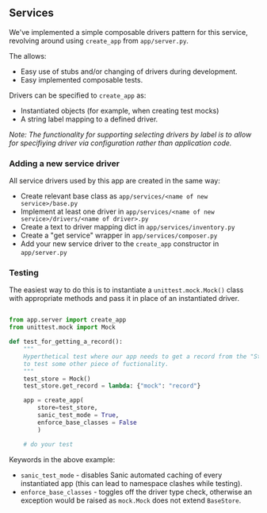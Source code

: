 
## Services

We've implemented a simple composable drivers pattern for this service, revolving around using `create_app` from `app/server.py`.

The allows:

* Easy use of stubs and/or changing of drivers during development.
* Easy implemented composable tests.

Drivers can be specified to `create_app` as:
* Instantiated objects (for example, when creating test mocks)
* A string label mapping to a defined driver.

_Note: The functionality for supporting selecting drivers by label is to allow for specifiying driver via configuration rather than application code._

### Adding a new service driver

All service drivers used by this app are created in the same way:

* Create relevant base class as `app/services/<name of new service>/base.py`
* Implement at least one driver in `app/services/<name of new service>/drivers/<name of driver>.py`
* Create a text to driver mapping dict in `app/services/inventory.py`
* Create a "get service" wrapper in `app/services/composer.py`
* Add your new service driver to the `create_app` constructor in `app/server.py` 


### Testing

The easiest way to do this is to instantiate a `unittest.mock.Mock()` class with appropriate methods and pass it in place of an instantiated driver.

```python

from app.server import create_app
from unittest.mock import Mock

def test_for_getting_a_record():
    """
    Hyperthetical test where our app needs to get a record from the "Store"
    to test some other piece of fuctionality.
    """
    test_store = Mock()
    test_store.get_record = lambda: {"mock": "record"}

    app = create_app(
        store=test_store,
        sanic_test_mode = True,
        enforce_base_classes = False
        )

    # do your test

```

Keywords in the above example:

* `sanic_test_mode` - disables Sanic automated caching of every instantiated app (this can lead to namespace clashes while testing).  
* `enforce_base_classes` - toggles off the driver type check, otherwise an exception would be raised as `mock.Mock` does not extend `BaseStore`.